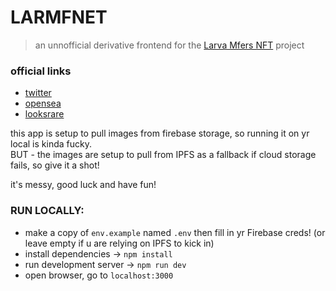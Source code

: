# LARMFNET

> an unnofficial derivative frontend for the [Larva Mfers NFT](https://etherscan.io/address/0xafe2c381c385cbbcbb570d8b39b36449be6b35c4) project

### official links
- [twitter](https://twitter.com/LarvaMfers)
- [opensea](https://opensea.io/collection/larvamfers)
- [looksrare](https://looksrare.org/collections/0xafe2C381C385cBBCBb570D8b39b36449BE6B35c4)

this app is setup to pull images from firebase storage, so running it on yr local is kinda fucky.  
BUT - the images are setup to pull from IPFS as a fallback if cloud storage fails, so give it a shot!

it's messy, good luck and have fun!

### RUN LOCALLY:
- make a copy of `env.example` named `.env` then fill in yr Firebase creds! (or leave empty if u are relying on IPFS to kick in)
- install dependencies -> `npm install`
- run development server -> `npm run dev`
- open browser, go to `localhost:3000`
